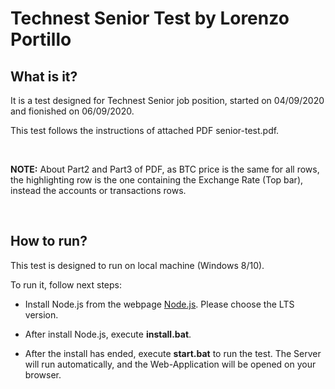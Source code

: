 # Technest Senior Test by Lorenzo Portillo

## What is it?

It is a test designed for Technest Senior job position, started on 04/09/2020 and fionished on 06/09/2020.

This test follows the instructions of attached PDF senior-test.pdf.

<br>

<strong>NOTE:</strong> About Part2 and Part3 of PDF, as BTC price is the same for all rows, the highlighting row is the one containing the Exchange Rate (Top bar), instead the accounts or transactions rows.

<br>

## How to run?

This test is designed to run on local machine (Windows 8/10).

To run it, follow next steps:

- Install Node.js from the webpage [Node.js](https://nodejs.org/es/). Please choose the LTS version.

- After install Node.js, execute <strong>install.bat</strong>.

- After the install has ended, execute <strong>start.bat</strong> to run the test. The Server will run automatically, and the Web-Application will be opened on your browser.